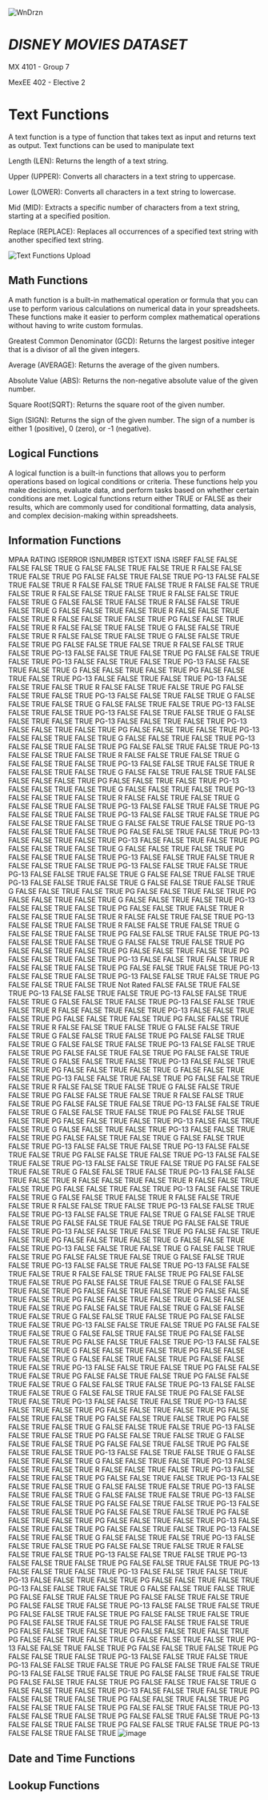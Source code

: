 ![WnDrzn](https://github.com/renseeel/MX-4101-Group-7_Midterm_Disney_Movies_Dataset/assets/92082602/204a3d53-6b5b-4a46-b0c5-c8ee987652de)

# *DISNEY MOVIES DATASET*
MX 4101 - Group 7

MexEE 402 - Elective 2 

# Text Functions
A text function is a type of function that takes text as input and returns text as output. Text functions can be used to manipulate text 

Length (LEN): Returns the length of a text string.

Upper (UPPER): Converts all characters in a text string to uppercase.

Lower (LOWER): Converts all characters in a text string to lowercase.

Mid (MID): Extracts a specific number of characters from a text string, starting at a specified position.

Replace (REPLACE): Replaces all occurrences of a specified text string with another specified text string.

![Text Functions Upload](https://github.com/renseeel/MX-4101-Group-7_Midterm_Disney_Movies_Dataset/assets/92082602/6351502a-5a7b-42af-97fe-8e9e6b8f94d2)


## Math Functions
A math function is a built-in mathematical operation or formula that you can use to perform various calculations on numerical data in your spreadsheets. These functions make it easier to perform complex mathematical operations without having to write custom formulas. 

Greatest Common Denominator (GCD): Returns the largest positive integer that is a divisor of all the given integers.

Average (AVERAGE): Returns the average of the given numbers.

Absolute Value (ABS): Returns the non-negative absolute value of the given number.

Square Root(SQRT): Returns the square root of the given number.

Sign (SIGN): Returns the sign of the given number. The sign of a number is either 1 (positive), 0 (zero), or -1 (negative).

## Logical Functions
A logical function is a built-in functions that allows you to perform operations based on logical conditions or criteria. These functions help you make decisions, evaluate data, and perform tasks based on whether certain conditions are met. Logical functions return either TRUE or FALSE as their results, which are commonly used for conditional formatting, data analysis, and complex decision-making within spreadsheets. 

## Information Functions

MPAA RATING	ISERROR	ISNUMBER	ISTEXT	ISNA	ISREF
	FALSE	FALSE	FALSE	FALSE	TRUE
G	FALSE	FALSE	TRUE	FALSE	TRUE
R	FALSE	FALSE	TRUE	FALSE	TRUE
PG	FALSE	FALSE	TRUE	FALSE	TRUE
PG-13	FALSE	FALSE	TRUE	FALSE	TRUE
R	FALSE	FALSE	TRUE	FALSE	TRUE
R	FALSE	FALSE	TRUE	FALSE	TRUE
R	FALSE	FALSE	TRUE	FALSE	TRUE
R	FALSE	FALSE	TRUE	FALSE	TRUE
G	FALSE	FALSE	TRUE	FALSE	TRUE
R	FALSE	FALSE	TRUE	FALSE	TRUE
G	FALSE	FALSE	TRUE	FALSE	TRUE
R	FALSE	FALSE	TRUE	FALSE	TRUE
R	FALSE	FALSE	TRUE	FALSE	TRUE
PG	FALSE	FALSE	TRUE	FALSE	TRUE
R	FALSE	FALSE	TRUE	FALSE	TRUE
G	FALSE	FALSE	TRUE	FALSE	TRUE
R	FALSE	FALSE	TRUE	FALSE	TRUE
G	FALSE	FALSE	TRUE	FALSE	TRUE
PG	FALSE	FALSE	TRUE	FALSE	TRUE
R	FALSE	FALSE	TRUE	FALSE	TRUE
PG-13	FALSE	FALSE	TRUE	FALSE	TRUE
PG	FALSE	FALSE	TRUE	FALSE	TRUE
PG-13	FALSE	FALSE	TRUE	FALSE	TRUE
PG-13	FALSE	FALSE	TRUE	FALSE	TRUE
G	FALSE	FALSE	TRUE	FALSE	TRUE
PG	FALSE	FALSE	TRUE	FALSE	TRUE
PG-13	FALSE	FALSE	TRUE	FALSE	TRUE
PG-13	FALSE	FALSE	TRUE	FALSE	TRUE
R	FALSE	FALSE	TRUE	FALSE	TRUE
PG	FALSE	FALSE	TRUE	FALSE	TRUE
PG-13	FALSE	FALSE	TRUE	FALSE	TRUE
G	FALSE	FALSE	TRUE	FALSE	TRUE
G	FALSE	FALSE	TRUE	FALSE	TRUE
PG-13	FALSE	FALSE	TRUE	FALSE	TRUE
PG-13	FALSE	FALSE	TRUE	FALSE	TRUE
G	FALSE	FALSE	TRUE	FALSE	TRUE
PG-13	FALSE	FALSE	TRUE	FALSE	TRUE
PG-13	FALSE	FALSE	TRUE	FALSE	TRUE
PG	FALSE	FALSE	TRUE	FALSE	TRUE
PG-13	FALSE	FALSE	TRUE	FALSE	TRUE
G	FALSE	FALSE	TRUE	FALSE	TRUE
PG-13	FALSE	FALSE	TRUE	FALSE	TRUE
PG	FALSE	FALSE	TRUE	FALSE	TRUE
PG-13	FALSE	FALSE	TRUE	FALSE	TRUE
R	FALSE	FALSE	TRUE	FALSE	TRUE
G	FALSE	FALSE	TRUE	FALSE	TRUE
PG-13	FALSE	FALSE	TRUE	FALSE	TRUE
R	FALSE	FALSE	TRUE	FALSE	TRUE
G	FALSE	FALSE	TRUE	FALSE	TRUE
	FALSE	FALSE	FALSE	FALSE	TRUE
PG	FALSE	FALSE	TRUE	FALSE	TRUE
PG-13	FALSE	FALSE	TRUE	FALSE	TRUE
G	FALSE	FALSE	TRUE	FALSE	TRUE
PG-13	FALSE	FALSE	TRUE	FALSE	TRUE
R	FALSE	FALSE	TRUE	FALSE	TRUE
G	FALSE	FALSE	TRUE	FALSE	TRUE
PG-13	FALSE	FALSE	TRUE	FALSE	TRUE
PG	FALSE	FALSE	TRUE	FALSE	TRUE
PG-13	FALSE	FALSE	TRUE	FALSE	TRUE
PG	FALSE	FALSE	TRUE	FALSE	TRUE
G	FALSE	FALSE	TRUE	FALSE	TRUE
PG-13	FALSE	FALSE	TRUE	FALSE	TRUE
PG	FALSE	FALSE	TRUE	FALSE	TRUE
PG-13	FALSE	FALSE	TRUE	FALSE	TRUE
PG-13	FALSE	FALSE	TRUE	FALSE	TRUE
PG	FALSE	FALSE	TRUE	FALSE	TRUE
G	FALSE	FALSE	TRUE	FALSE	TRUE
PG	FALSE	FALSE	TRUE	FALSE	TRUE
PG-13	FALSE	FALSE	TRUE	FALSE	TRUE
R	FALSE	FALSE	TRUE	FALSE	TRUE
PG-13	FALSE	FALSE	TRUE	FALSE	TRUE
PG-13	FALSE	FALSE	TRUE	FALSE	TRUE
G	FALSE	FALSE	TRUE	FALSE	TRUE
PG-13	FALSE	FALSE	TRUE	FALSE	TRUE
G	FALSE	FALSE	TRUE	FALSE	TRUE
G	FALSE	FALSE	TRUE	FALSE	TRUE
PG	FALSE	FALSE	TRUE	FALSE	TRUE
PG	FALSE	FALSE	TRUE	FALSE	TRUE
G	FALSE	FALSE	TRUE	FALSE	TRUE
PG-13	FALSE	FALSE	TRUE	FALSE	TRUE
PG	FALSE	FALSE	TRUE	FALSE	TRUE
R	FALSE	FALSE	TRUE	FALSE	TRUE
R	FALSE	FALSE	TRUE	FALSE	TRUE
PG-13	FALSE	FALSE	TRUE	FALSE	TRUE
R	FALSE	FALSE	TRUE	FALSE	TRUE
G	FALSE	FALSE	TRUE	FALSE	TRUE
PG	FALSE	FALSE	TRUE	FALSE	TRUE
PG-13	FALSE	FALSE	TRUE	FALSE	TRUE
G	FALSE	FALSE	TRUE	FALSE	TRUE
PG	FALSE	FALSE	TRUE	FALSE	TRUE
PG	FALSE	FALSE	TRUE	FALSE	TRUE
PG	FALSE	FALSE	TRUE	FALSE	TRUE
PG-13	FALSE	FALSE	TRUE	FALSE	TRUE
R	FALSE	FALSE	TRUE	FALSE	TRUE
PG	FALSE	FALSE	TRUE	FALSE	TRUE
PG-13	FALSE	FALSE	TRUE	FALSE	TRUE
PG-13	FALSE	FALSE	TRUE	FALSE	TRUE
PG	FALSE	FALSE	TRUE	FALSE	TRUE
Not Rated	FALSE	FALSE	TRUE	FALSE	TRUE
PG-13	FALSE	FALSE	TRUE	FALSE	TRUE
PG-13	FALSE	FALSE	TRUE	FALSE	TRUE
G	FALSE	FALSE	TRUE	FALSE	TRUE
PG-13	FALSE	FALSE	TRUE	FALSE	TRUE
R	FALSE	FALSE	TRUE	FALSE	TRUE
PG-13	FALSE	FALSE	TRUE	FALSE	TRUE
PG	FALSE	FALSE	TRUE	FALSE	TRUE
PG	FALSE	FALSE	TRUE	FALSE	TRUE
R	FALSE	FALSE	TRUE	FALSE	TRUE
G	FALSE	FALSE	TRUE	FALSE	TRUE
G	FALSE	FALSE	TRUE	FALSE	TRUE
PG	FALSE	FALSE	TRUE	FALSE	TRUE
G	FALSE	FALSE	TRUE	FALSE	TRUE
PG-13	FALSE	FALSE	TRUE	FALSE	TRUE
PG	FALSE	FALSE	TRUE	FALSE	TRUE
PG	FALSE	FALSE	TRUE	FALSE	TRUE
G	FALSE	FALSE	TRUE	FALSE	TRUE
PG-13	FALSE	FALSE	TRUE	FALSE	TRUE
PG	FALSE	FALSE	TRUE	FALSE	TRUE
G	FALSE	FALSE	TRUE	FALSE	TRUE
PG-13	FALSE	FALSE	TRUE	FALSE	TRUE
PG	FALSE	FALSE	TRUE	FALSE	TRUE
R	FALSE	FALSE	TRUE	FALSE	TRUE
G	FALSE	FALSE	TRUE	FALSE	TRUE
PG	FALSE	FALSE	TRUE	FALSE	TRUE
R	FALSE	FALSE	TRUE	FALSE	TRUE
PG	FALSE	FALSE	TRUE	FALSE	TRUE
PG-13	FALSE	FALSE	TRUE	FALSE	TRUE
G	FALSE	FALSE	TRUE	FALSE	TRUE
PG	FALSE	FALSE	TRUE	FALSE	TRUE
PG	FALSE	FALSE	TRUE	FALSE	TRUE
PG-13	FALSE	FALSE	TRUE	FALSE	TRUE
G	FALSE	FALSE	TRUE	FALSE	TRUE
PG-13	FALSE	FALSE	TRUE	FALSE	TRUE
PG	FALSE	FALSE	TRUE	FALSE	TRUE
G	FALSE	FALSE	TRUE	FALSE	TRUE
PG-13	FALSE	FALSE	TRUE	FALSE	TRUE
PG-13	FALSE	FALSE	TRUE	FALSE	TRUE
PG	FALSE	FALSE	TRUE	FALSE	TRUE
PG-13	FALSE	FALSE	TRUE	FALSE	TRUE
PG-13	FALSE	FALSE	TRUE	FALSE	TRUE
PG	FALSE	FALSE	TRUE	FALSE	TRUE
G	FALSE	FALSE	TRUE	FALSE	TRUE
PG-13	FALSE	FALSE	TRUE	FALSE	TRUE
R	FALSE	FALSE	TRUE	FALSE	TRUE
R	FALSE	FALSE	TRUE	FALSE	TRUE
PG	FALSE	FALSE	TRUE	FALSE	TRUE
PG-13	FALSE	FALSE	TRUE	FALSE	TRUE
G	FALSE	FALSE	TRUE	FALSE	TRUE
R	FALSE	FALSE	TRUE	FALSE	TRUE
R	FALSE	FALSE	TRUE	FALSE	TRUE
PG-13	FALSE	FALSE	TRUE	FALSE	TRUE
PG-13	FALSE	FALSE	TRUE	FALSE	TRUE
G	FALSE	FALSE	TRUE	FALSE	TRUE
PG	FALSE	FALSE	TRUE	FALSE	TRUE
PG	FALSE	FALSE	TRUE	FALSE	TRUE
PG-13	FALSE	FALSE	TRUE	FALSE	TRUE
PG	FALSE	FALSE	TRUE	FALSE	TRUE
PG	FALSE	FALSE	TRUE	FALSE	TRUE
G	FALSE	FALSE	TRUE	FALSE	TRUE
PG-13	FALSE	FALSE	TRUE	FALSE	TRUE
G	FALSE	FALSE	TRUE	FALSE	TRUE
PG	FALSE	FALSE	TRUE	FALSE	TRUE
G	FALSE	FALSE	TRUE	FALSE	TRUE
PG-13	FALSE	FALSE	TRUE	FALSE	TRUE
PG-13	FALSE	FALSE	TRUE	FALSE	TRUE
R	FALSE	FALSE	TRUE	FALSE	TRUE
PG	FALSE	FALSE	TRUE	FALSE	TRUE
PG	FALSE	FALSE	TRUE	FALSE	TRUE
G	FALSE	FALSE	TRUE	FALSE	TRUE
PG	FALSE	FALSE	TRUE	FALSE	TRUE
PG	FALSE	FALSE	TRUE	FALSE	TRUE
PG	FALSE	FALSE	TRUE	FALSE	TRUE
G	FALSE	FALSE	TRUE	FALSE	TRUE
PG	FALSE	FALSE	TRUE	FALSE	TRUE
G	FALSE	FALSE	TRUE	FALSE	TRUE
G	FALSE	FALSE	TRUE	FALSE	TRUE
PG	FALSE	FALSE	TRUE	FALSE	TRUE
PG-13	FALSE	FALSE	TRUE	FALSE	TRUE
PG	FALSE	FALSE	TRUE	FALSE	TRUE
G	FALSE	FALSE	TRUE	FALSE	TRUE
PG	FALSE	FALSE	TRUE	FALSE	TRUE
PG	FALSE	FALSE	TRUE	FALSE	TRUE
PG-13	FALSE	FALSE	TRUE	FALSE	TRUE
G	FALSE	FALSE	TRUE	FALSE	TRUE
PG	FALSE	FALSE	TRUE	FALSE	TRUE
G	FALSE	FALSE	TRUE	FALSE	TRUE
PG	FALSE	FALSE	TRUE	FALSE	TRUE
PG-13	FALSE	FALSE	TRUE	FALSE	TRUE
PG	FALSE	FALSE	TRUE	FALSE	TRUE
PG	FALSE	FALSE	TRUE	FALSE	TRUE
PG	FALSE	FALSE	TRUE	FALSE	TRUE
G	FALSE	FALSE	TRUE	FALSE	TRUE
PG-13	FALSE	FALSE	TRUE	FALSE	TRUE
G	FALSE	FALSE	TRUE	FALSE	TRUE
PG	FALSE	FALSE	TRUE	FALSE	TRUE
PG-13	FALSE	FALSE	TRUE	FALSE	TRUE
PG-13	FALSE	FALSE	TRUE	FALSE	TRUE
PG	FALSE	FALSE	TRUE	FALSE	TRUE
PG	FALSE	FALSE	TRUE	FALSE	TRUE
PG	FALSE	FALSE	TRUE	FALSE	TRUE
PG	FALSE	FALSE	TRUE	FALSE	TRUE
G	FALSE	FALSE	TRUE	FALSE	TRUE
PG-13	FALSE	FALSE	TRUE	FALSE	TRUE
PG	FALSE	FALSE	TRUE	FALSE	TRUE
G	FALSE	FALSE	TRUE	FALSE	TRUE
PG	FALSE	FALSE	TRUE	FALSE	TRUE
PG	FALSE	FALSE	TRUE	FALSE	TRUE
PG-13	FALSE	FALSE	TRUE	FALSE	TRUE
G	FALSE	FALSE	TRUE	FALSE	TRUE
G	FALSE	FALSE	TRUE	FALSE	TRUE
PG-13	FALSE	FALSE	TRUE	FALSE	TRUE
R	FALSE	FALSE	TRUE	FALSE	TRUE
PG-13	FALSE	FALSE	TRUE	FALSE	TRUE
PG	FALSE	FALSE	TRUE	FALSE	TRUE
PG-13	FALSE	FALSE	TRUE	FALSE	TRUE
G	FALSE	FALSE	TRUE	FALSE	TRUE
PG-13	FALSE	FALSE	TRUE	FALSE	TRUE
G	FALSE	FALSE	TRUE	FALSE	TRUE
PG-13	FALSE	FALSE	TRUE	FALSE	TRUE
PG	FALSE	FALSE	TRUE	FALSE	TRUE
PG-13	FALSE	FALSE	TRUE	FALSE	TRUE
PG	FALSE	FALSE	TRUE	FALSE	TRUE
PG	FALSE	FALSE	TRUE	FALSE	TRUE
PG	FALSE	FALSE	TRUE	FALSE	TRUE
PG-13	FALSE	FALSE	TRUE	FALSE	TRUE
PG	FALSE	FALSE	TRUE	FALSE	TRUE
PG-13	FALSE	FALSE	TRUE	FALSE	TRUE
G	FALSE	FALSE	TRUE	FALSE	TRUE
PG-13	FALSE	FALSE	TRUE	FALSE	TRUE
PG	FALSE	FALSE	TRUE	FALSE	TRUE
R	FALSE	FALSE	TRUE	FALSE	TRUE
PG-13	FALSE	FALSE	TRUE	FALSE	TRUE
PG-13	FALSE	FALSE	TRUE	FALSE	TRUE
PG	FALSE	FALSE	TRUE	FALSE	TRUE
PG-13	FALSE	FALSE	TRUE	FALSE	TRUE
PG-13	FALSE	FALSE	TRUE	FALSE	TRUE
PG-13	FALSE	FALSE	TRUE	FALSE	TRUE
PG	FALSE	FALSE	TRUE	FALSE	TRUE
PG-13	FALSE	FALSE	TRUE	FALSE	TRUE
G	FALSE	FALSE	TRUE	FALSE	TRUE
PG	FALSE	FALSE	TRUE	FALSE	TRUE
PG	FALSE	FALSE	TRUE	FALSE	TRUE
PG	FALSE	FALSE	TRUE	FALSE	TRUE
PG-13	FALSE	FALSE	TRUE	FALSE	TRUE
PG	FALSE	FALSE	TRUE	FALSE	TRUE
PG	FALSE	FALSE	TRUE	FALSE	TRUE
PG	FALSE	FALSE	TRUE	FALSE	TRUE
PG	FALSE	FALSE	TRUE	FALSE	TRUE
PG	FALSE	FALSE	TRUE	FALSE	TRUE
PG	FALSE	FALSE	TRUE	FALSE	TRUE
PG	FALSE	FALSE	TRUE	FALSE	TRUE
G	FALSE	FALSE	TRUE	FALSE	TRUE
PG-13	FALSE	FALSE	TRUE	FALSE	TRUE
PG	FALSE	FALSE	TRUE	FALSE	TRUE
PG	FALSE	FALSE	TRUE	FALSE	TRUE
PG-13	FALSE	FALSE	TRUE	FALSE	TRUE
PG-13	FALSE	FALSE	TRUE	FALSE	TRUE
PG	FALSE	FALSE	TRUE	FALSE	TRUE
PG-13	FALSE	FALSE	TRUE	FALSE	TRUE
PG	FALSE	FALSE	TRUE	FALSE	TRUE
PG	FALSE	FALSE	TRUE	FALSE	TRUE
PG	FALSE	FALSE	TRUE	FALSE	TRUE
G	FALSE	FALSE	TRUE	FALSE	TRUE
PG-13	FALSE	FALSE	TRUE	FALSE	TRUE
PG	FALSE	FALSE	TRUE	FALSE	TRUE
PG	FALSE	FALSE	TRUE	FALSE	TRUE
PG	FALSE	FALSE	TRUE	FALSE	TRUE
PG	FALSE	FALSE	TRUE	FALSE	TRUE
PG-13	FALSE	FALSE	TRUE	FALSE	TRUE
PG	FALSE	FALSE	TRUE	FALSE	TRUE
PG-13	FALSE	FALSE	TRUE	FALSE	TRUE
PG	FALSE	FALSE	TRUE	FALSE	TRUE
PG-13	FALSE	FALSE	TRUE	FALSE	TRUE
![image](https://github.com/renseeel/MX-4101-Group-7_Midterm_Disney_Movies_Dataset/assets/92082602/a720fc21-ea23-4702-beb0-9888c03bd85c)



## Date and Time Functions


## Lookup Functions
